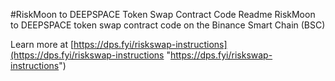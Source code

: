 #RiskMoon to DEEPSPACE Token Swap Contract Code Readme
RiskMoon to DEEPSPACE token swap contract code on the Binance Smart Chain (BSC)

Learn more at [https://dps.fyi/riskswap-instructions](https://dps.fyi/riskswap-instructions "https://dps.fyi/riskswap-instructions")
